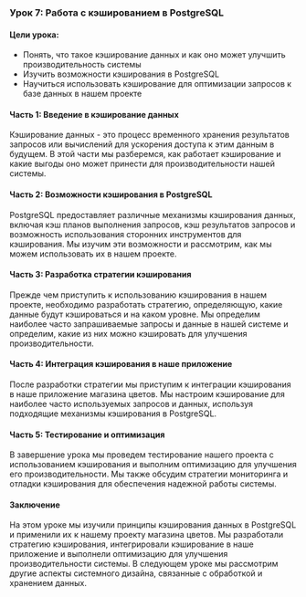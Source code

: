 ### Урок 7: Работа с кэшированием в PostgreSQL

#### Цели урока:
- Понять, что такое кэширование данных и как оно может улучшить производительность системы
- Изучить возможности кэширования в PostgreSQL
- Научиться использовать кэширование для оптимизации запросов к базе данных в нашем проекте

#### Часть 1: Введение в кэширование данных

Кэширование данных - это процесс временного хранения результатов запросов или вычислений для ускорения доступа к этим данным в будущем. В этой части мы разберемся, как работает кэширование и какие выгоды оно может принести для производительности нашей системы.

#### Часть 2: Возможности кэширования в PostgreSQL

PostgreSQL предоставляет различные механизмы кэширования данных, включая кэш планов выполнения запросов, кэш результатов запросов и возможность использования сторонних инструментов для кэширования. Мы изучим эти возможности и рассмотрим, как мы можем использовать их в нашем проекте.

#### Часть 3: Разработка стратегии кэширования

Прежде чем приступить к использованию кэширования в нашем проекте, необходимо разработать стратегию, определяющую, какие данные будут кэшироваться и на каком уровне. Мы определим наиболее часто запрашиваемые запросы и данные в нашей системе и определим, какие из них можно кэшировать для улучшения производительности.

#### Часть 4: Интеграция кэширования в наше приложение

После разработки стратегии мы приступим к интеграции кэширования в наше приложение магазина цветов. Мы настроим кэширование для наиболее часто используемых запросов и данных, используя подходящие механизмы кэширования в PostgreSQL.

#### Часть 5: Тестирование и оптимизация

В завершение урока мы проведем тестирование нашего проекта с использованием кэширования и выполним оптимизацию для улучшения его производительности. Мы также обсудим стратегии мониторинга и отладки кэширования для обеспечения надежной работы системы.

#### Заключение

На этом уроке мы изучили принципы кэширования данных в PostgreSQL и применили их к нашему проекту магазина цветов. Мы разработали стратегию кэширования, интегрировали кэширование в наше приложение и выполнели оптимизацию для улучшения производительности системы. В следующем уроке мы рассмотрим другие аспекты системного дизайна, связанные с обработкой и хранением данных.
